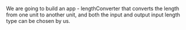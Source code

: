 We are going to build an app - lengthConverter that converts the length from one unit to another unit, and both the input and output input length type can be chosen by us.
